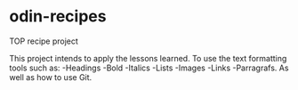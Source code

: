 # odin-recipes
TOP recipe project 

This project intends to apply the lessons learned. 
To use the text formatting tools such as:
-Headings
-Bold
-Italics
-Lists
-Images
-Links
-Parragrafs. 
As well as how to use Git.  